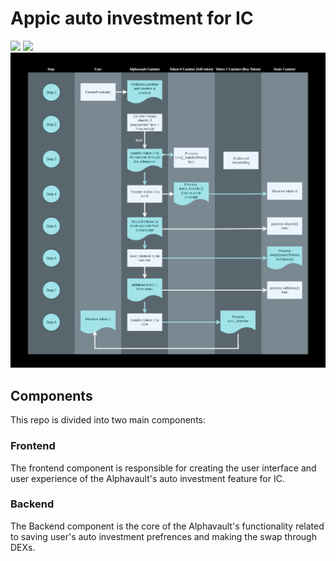 
# Appic auto investment for IC

<img src="https://github.com/AlphaVault-Org/Alphavault_Icp/blob/main/images/screenshot1.png?raw=true"/>
<img src="https://github.com/AlphaVault-Org/Alphavault_Icp/blob/main/images/screenshot3.png?raw=true"/>
<img src="https://github.com/AlphaVault-Org/Alphavault_Icp/blob/main/images/icpDigram%20(2).svg?raw=true">

## Components

This repo is divided into two main components:

### Frontend

The frontend component is responsible for creating the user interface and user experience of the Alphavault's auto investment feature for IC.

### Backend

The Backend component is the core of the Alphavault's functionality related to saving user's auto investment prefrences and making the swap through DEXs.
